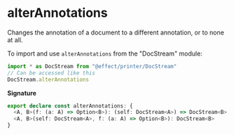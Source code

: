 # alterAnnotations

Changes the annotation of a document to a different annotation, or to
none at all.

To import and use `alterAnnotations` from the "DocStream" module:

```ts
import * as DocStream from "@effect/printer/DocStream"
// Can be accessed like this
DocStream.alterAnnotations
```

**Signature**

```ts
export declare const alterAnnotations: {
  <A, B>(f: (a: A) => Option<B>): (self: DocStream<A>) => DocStream<B>
  <A, B>(self: DocStream<A>, f: (a: A) => Option<B>): DocStream<B>
}
```
